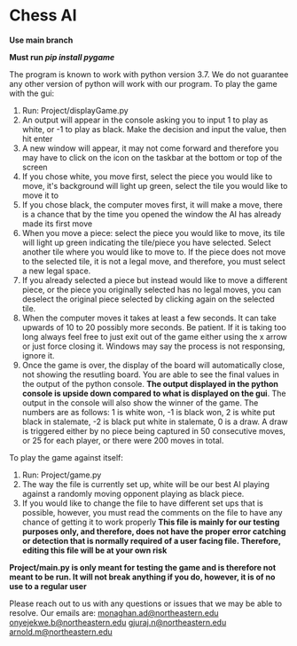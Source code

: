 # Chess AI
**Use main branch**

**Must run _pip install pygame_**

The program is known to work with python version 3.7. We do not guarantee any other version of python will work with our program.
To play the game with the gui:
1) Run: Project/displayGame.py
2) An output will appear in the console asking you to input 1 to play as white, or -1 to play as black. Make the decision and input the value, then hit enter
3) A new window will appear, it may not come forward and therefore you may have to click on the icon on the taskbar at the bottom or top of the screen
4) If you chose white, you move first, select the piece you would like to move, it's background will light up green, select the tile you would like to move it to
5) If you chose black, the computer moves first, it will make a move, there is a chance that by the time you opened the window the AI has already made its first move
6) When you move a piece: select the piece you would like to move, its tile will light up green indicating the tile/piece you have selected. Select another tile where you would like to move to. If the piece does not move to the selected tile, it is not a legal move, and therefore, you must select a new legal space. 
7) If you already selected a piece but instead would like to move a different piece, or the piece you originally selected has no legal moves, you can deselect the original piece selected by clicking again on the selected tile.
8) When the computer moves it takes at least a few seconds. It can take upwards of 10 to 20 possibly more seconds. Be patient. If it is taking too long always feel free to just exit out of the game either using the x arrow or just force closing it. Windows may say the process is not responsing, ignore it.
9) Once the game is over, the display of the board will automatically close, not showing the resutling board. You are able to see the final values in the output of the python console. **The output displayed in the python console is upside down compared to what is displayed on the gui**. The output in the console will also show the winner of the game. The numbers are as follows: 1 is white won, -1 is black won, 2 is white put black in stalemate, -2 is black put white in stalemate, 0 is a draw. A draw is triggered either by no piece being captured in 50 consecutive moves, or 25 for each player, or there were 200 moves in total.

To play the game against itself:
1) Run: Project/game.py
2) The way the file is currently set up, white will be our best AI playing against a randomly moving opponent playing as black piece. 
3) If you would like to change the file to have different set ups that is possible, however, you must read the comments on the file to have any chance of getting it to work properly **This file is mainly for our testing purposes only, and therefore, does not have the proper error catching or detection that is normally required of a user facing file. Therefore, editing this file will be at your own risk**

**Project/main.py is only meant for testing the game and is therefore not meant to be run. It will not break anything if you do, however, it is of no use to a regular user**

Please reach out to us with any questions or issues that we may be able to resolve. Our emails are:
monaghan.ad@northeastern.edu onyejekwe.b@northeastern.edu gjuraj.n@northeastern.edu arnold.m@northeastern.edu
